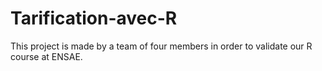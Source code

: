 # Tarification-avec-R
This project is made by a team of four members in order to validate our R course at ENSAE. 
